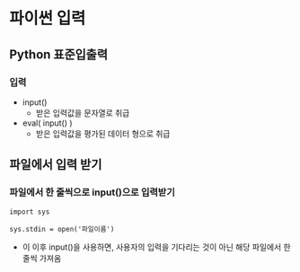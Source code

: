 # 파이썬 입력



## Python 표준입출력

### 입력

- input()
  - 받은 입력값을 문자열로 취급
- eval( input() )
  - 받은 입력값을 평가된 데이터 형으로 취급







## 파일에서 입력 받기



### 파일에서 한 줄씩으로 input()으로 입력받기

```pyt
import sys

sys.stdin = open('파일이름')
```

- 이 이후 input()을 사용하면, 사용자의 입력을 기다리는 것이 아닌 해당 파일에서 한줄씩 가져옴
